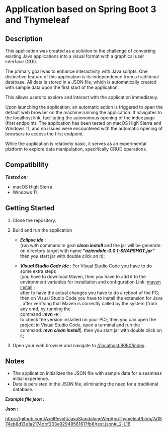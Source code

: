 # Application based on Spring Boot 3 and Thymeleaf

## Description

This application was created as a solution to the challenge of converting existing Java applications into a visual format with a graphical user interface (GUI).

The primary goal was to enhance interactivity with Java scripts. One distinctive feature of this application is its independence from a traditional database. All data is stored in a JSON file, which is automatically created with sample data upon the first start of the application.

This allows users to explore and interact with the application immediately.

Upon launching the application, an automatic action is triggered to open the default web browser on the machine running the application.
It navigates to the localhost link, facilitating the autonomous opening of the index page (first endpoint).
The application has been tested on macOS High Sierra and Windows 11, and no issues were encountered with the automatic opening of browsers to access the first endpoint.

While the application is relatively basic, it serves as an experimental platform to explore data manipulation, specifically CRUD operations.

## Compatibility
***Tested on:***
- macOS High Sierra
- Windows 11

## Getting Started
1. Clone the repository.
2. Build and run the application <br>

    - ***Eclipse ide*** :<br>
    (run with command in goal ***clean install*** and the jar will be generate on directory target with name ***"aziendale-0.0.1-SNAPSHOT.jar"*** then you start jar with double click on it);<br>

    - ***Visual Studio Code ide*** : For Visual Studio Code you have to do some extra steps <br>
    [you have to download Maven, then you have to add it to the environment variables for installation and configuration 
    Link: [maven install](https://maven.apache.org/install.html) ;<br>
    after to have the actual changes you have to do a reboot of the PC;<br>
    then on Visual Studio Code you have to install the extension for Java , after verifying that Maven is correctly called by the system (from any cmd,  by running the<br> 
    command :***mvn -v*** ;<br>
    to check the version installed on your PC); then you can open the project in Visual Studio Code, open a terminal and run the <br>
    command: ***mvn clean install***].
    then you start jar with double click on it;<br>

3. Open your web browser and navigate to [//localhost:8080/index](//localhost:8080/index).

## Notes
- The application initializes the JSON file with sample data for a seamless initial experience.
- Data is persisted in the JSON file, eliminating the need for a traditional database.

***Example file json :***

**Json :**

https://github.com/AxelRevolt/JavaStandaloneWepAppThymeleaf/blob/7a1874eb8d13e1a2174dbf203e92948561617fb6/test.json#L2-L16
